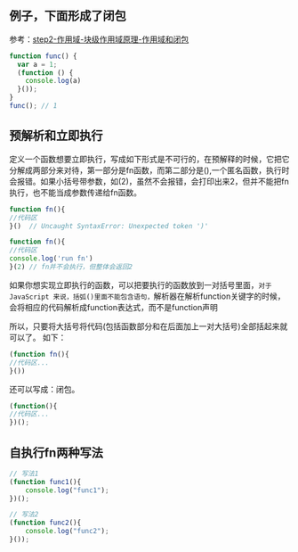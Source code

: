 ## 例子，下面形成了闭包
参考：[step2-作用域-块级作用域原理-作用域和闭包](../parsing-interpretation-compilation/step2-作用域-块级作用域原理)
```js
function func() {
  var a = 1;
  (function () {
    console.log(a)
  }());
}
func(); // 1
```

## 预解析和立即执行
定义一个函数想要立即执行，写成如下形式是不可行的，在预解释的时候，它把它分解成两部分来对待，第一部分是fn函数，而第二部分是(),一个匿名函数，执行时会报错。如果小括号带参数，如(2)，虽然不会报错，会打印出来2，但并不能把fn执行，也不能当成参数传递给fn函数。
```js
function fn(){
//代码区
}()  // Uncaught SyntaxError: Unexpected token ')'

function fn(){
//代码区
console.log('run fn')
}(2) // fn并不会执行，但整体会返回2
```

如果你想实现立即执行的函数，可以把要执行的函数放到一对括号里面，`对于JavaScript 来说，括弧()里面不能包含语句，`解析器在解析function关键字的时候，会将相应的代码解析成function表达式，而不是function声明

所以，只要将大括号将代码(包括函数部分和在后面加上一对大括号)全部括起来就可以了。 如下：
```js
(function fn(){
//代码区...
}())
```


还可以写成：闭包。

```js
(function(){
//代码区...
})();
```


## 自执行fn两种写法
```js
// 写法1
(function func1(){
    console.log("func1");
})();

// 写法2
(function func2(){
    console.log("func2");
}()); 
```
